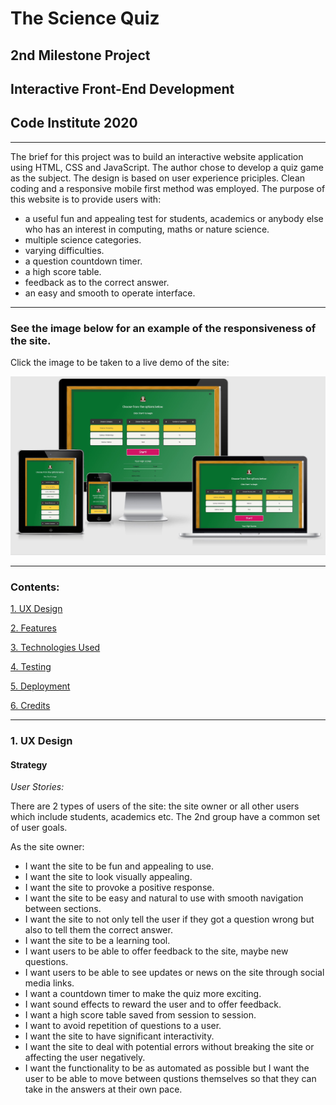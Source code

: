 # The Science Quiz

## 2nd Milestone Project

## Interactive Front-End Development

## Code Institute 2020

---

The brief for this project was to build an interactive website application using HTML, CSS and JavaScript. The author chose to develop a quiz game as the subject. The design is based on user experience priciples. Clean coding and a responsive mobile first method was employed. The purpose of this website is to provide users with:

- a useful fun and appealing test for students, academics or anybody else who has an   interest in computing, maths or nature science.
- multiple science categories.
- varying difficulties.
- a question countdown timer.
- a high score table.
- feedback as to the correct answer.
- an easy and smooth to operate interface.

---

### See the image below for an example of the responsiveness of the site.

Click the image to be taken to a live demo of the site:

[![homepage][1]][2]

[1]: ./documentation/images-for-readme/am-i-responsive.JPG
[2]: https://robot5000-design.github.io/ms2-the-science-quiz/index.html "Live Site"

---

### **Contents:**

[1. UX Design](#1-ux-design)

[2. Features](#2-features)

[3. Technologies Used](#3-technologies-used)

[4. Testing](#4a-testing-part-1)

[5. Deployment](#5-deployment)

[6. Credits](#6-credits)

---

### **1. UX Design**

#### Strategy

_User Stories:_

There are 2 types of users of the site: the site owner or all other users which include students, academics etc. The 2nd group have a common set of user goals.

As the site owner:

- I want the site to be fun and appealing to use.
- I want the site to look visually appealing.
- I want the site to provoke a positive response.
- I want the site to be easy and natural to use with smooth navigation between sections.
- I want the site to not only tell the user if they got a question wrong but also to tell them the correct answer.
- I want the site to be a learning tool.
- I want users to be able to offer feedback to the site, maybe new questions.
- I want users to be able to see updates or news on the site through social media links.
- I want a countdown timer to make the quiz more exciting.
- I want sound effects to reward the user and to offer feedback.
- I want a high score table saved from session to session.
- I want to avoid repetition of questions to a user.
- I want the site to have significant interactivity.
- I want the site to deal with potential errors without breaking the site or affecting the user negatively.
- I want the functionality to be as automated as possible but I want the user to be able to move between qustions themselves so that they can take in the answers at their own pace.
